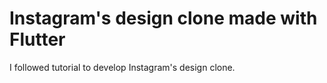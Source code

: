 # Instagram's design clone made with Flutter

I followed tutorial to develop Instagram's design clone.


